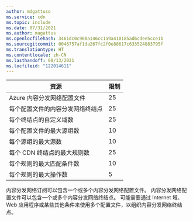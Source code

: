 ```yaml
---
author: mdgattuso
ms.service: cdn
ms.topic: include
ms.date: 07/31/2021
ms.author: magattus
ms.openlocfilehash: 3461dc0c900a146cc1a9a410185ad6cdee5cce1b
ms.sourcegitcommit: 0046757af1da267fc2f0e88617c633524883795f
ms.translationtype: HT
ms.contentlocale: zh-CN
ms.lasthandoff: 08/13/2021
ms.locfileid: "122014611"
---
```

| 资源 | 限制 |
| --- | --- |
| Azure 内容分发网络配置文件 |25 |
| 每个配置文件的内容分发网络终结点 |25 |
| 每个终结点的自定义域数 |25 |
| 每个配置文件的最大源组数 |10 |
| 每个源组的最大源数 |10 |
| 每个 CDN 终结点的最大规则数 |25 |
| 每个规则的最大匹配条件数   |10 |
| 每个规则的最大操作数    |5 |


内容分发网络订阅可以包含一个或多个内容分发网络配置文件。 内容分发网络配置文件可以包含一个或多个内容分发网络终结点。 可能需要通过 Internet 域、Web 应用程序或某些其他条件来使用多个配置文件，以组织内容分发网络终结点。 



